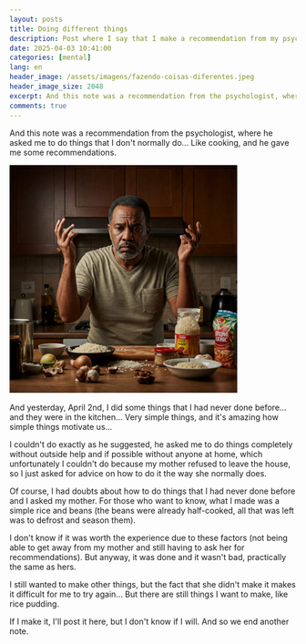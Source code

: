 ```yaml
---
layout: posts
title: Doing different things
description: Post where I say that I make a recommendation from my psychologist.
date: 2025-04-03 10:41:00
categories: [mental]
lang: en
header_image: /assets/imagens/fazendo-coisas-diferentes.jpeg
header_image_size: 2048
excerpt: And this note was a recommendation from the psychologist, where he asked me to do things that I...
comments: true
---
```

And this note was a recommendation from the psychologist, where he asked me to do things that I don't normally do... Like cooking, and he gave me some recommendations.

<img loading='lazy' alt="Doing different things" src="/assets/imagens/fazendo-coisas-diferentes.jpeg" width="400" height="400">

And yesterday, April 2nd, I did some things that I had never done before... and they were in the kitchen... Very simple things, and it's amazing how simple things motivate us...

I couldn't do exactly as he suggested, he asked me to do things completely without outside help and if possible without anyone at home, which unfortunately I couldn't do because my mother refused to leave the house, so I just asked for advice on how to do it the way she normally does.

Of course, I had doubts about how to do things that I had never done before and I asked my mother. For those who want to know, what I made was a simple rice and beans (the beans were already half-cooked, all that was left was to defrost and season them).

I don't know if it was worth the experience due to these factors (not being able to get away from my mother and still having to ask her for recommendations). But anyway, it was done and it wasn't bad, practically the same as hers.

I still wanted to make other things, but the fact that she didn't make it makes it difficult for me to try again... But there are still things I want to make, like rice pudding.

If I make it, I'll post it here, but I don't know if I will. And so we end another note.
